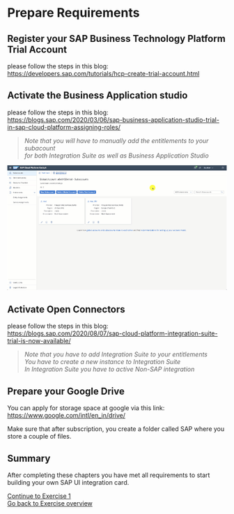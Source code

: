 # Prepare Requirements


## Register your SAP Business Technology Platform Trial Account
please follow the steps in this blog:   
https://developers.sap.com/tutorials/hcp-create-trial-account.html

## Activate the Business Application studio
please follow the steps in this blog:   
https://blogs.sap.com/2020/03/06/sap-business-application-studio-trial-in-sap-cloud-platform-assigning-roles/

>_Note that you will have to manually add the entitlements to your subacount_   
> _for both Integration Suite as well as Business Application Studio_

![alt text](/Exercises/Requirements/entitlements.gif "How to add entitlements")


## Activate Open Connectors
please follow the steps in this blog:   
https://blogs.sap.com/2020/08/07/sap-cloud-platform-integration-suite-trial-is-now-available/

> _Note that you have to add Integration Suite to your entitlements_   
> _You have to create a new instance to Integration Suite_   
> _In Integration Suite you have to active Non-SAP integration_

## Prepare your Google Drive
You can apply for storage space at google via this link:   
https://www.google.com/intl/en_in/drive/

Make sure that after subscription, you create a folder called SAP where you store a couple of files.

## Summary
After completing these chapters you have met all requirements to start building your own SAP UI integration card.

[Continue to Exercise 1](/Exercises/Exercise1/readme.md)   
[Go back to Exercise overview](https://github.com/L2W-2021H1/UI-Integration-Cards)
